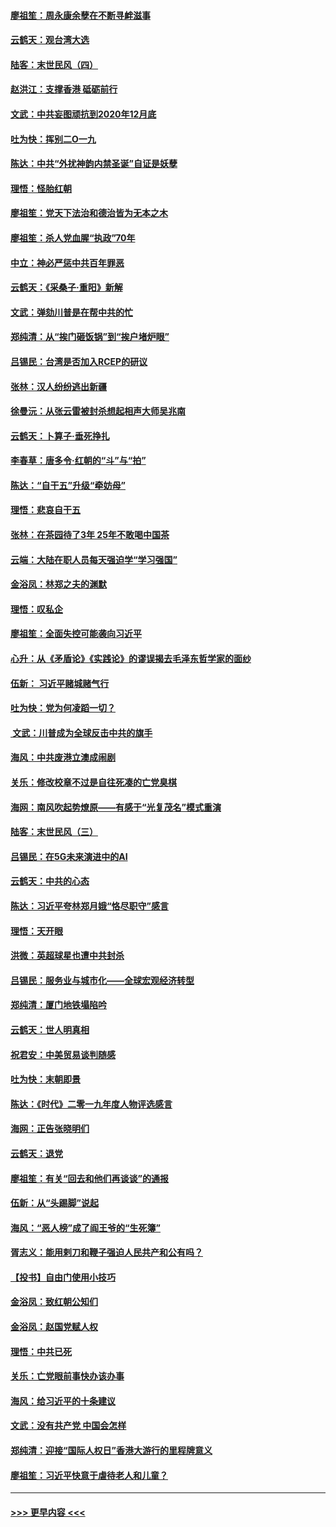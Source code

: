 #### [廖祖笙：周永康余孽在不断寻衅滋事](../pages/nsc993/n11751013.md?t=12290744) 
#### [云鹤天：观台湾大选](../pages/nsc993/n11751007.md?t=12290744) 
#### [陆客：末世民风（四）](../pages/nsc993/n11749203.md?t=12290744) 
#### [赵洪江：支撑香港 砥砺前行](../pages/nsc993/n11748482.md?t=12290744) 
#### [文武：中共妄图顽抗到2020年12月底](../pages/nsc993/n11748446.md?t=12290744) 
#### [吐为快：挥别二O一九](../pages/nsc993/n11748411.md?t=12290744) 
#### [陈达：中共“外扰神韵内禁圣诞”自证是妖孽](../pages/nsc993/n11748226.md?t=12290744) 
#### [理悟：怪胎红朝](../pages/nsc993/n11748206.md?t=12290744) 
#### [廖祖笙：党天下法治和德治皆为无本之木](../pages/nsc993/n11748135.md?t=12290744) 
#### [廖祖笙：杀人党血腥“执政”70年](../pages/nsc993/n11745144.md?t=12290744) 
#### [中立：神必严惩中共百年罪恶](../pages/nsc993/n11744970.md?t=12290744) 
#### [云鹤天：《采桑子‧重阳》新解](../pages/nsc993/n11744948.md?t=12290744) 
#### [文武：弹劾川普是在帮中共的忙](../pages/nsc993/n11744758.md?t=12290744) 
#### [郑纯清：从“挨门砸饭锅”到“挨户堵炉眼”](../pages/nsc993/n11744745.md?t=12290744) 
#### [吕锡民：台湾是否加入RCEP的研议](../pages/nsc993/n11744701.md?t=12290744) 
#### [张林：汉人纷纷逃出新疆](../pages/nsc993/n11743530.md?t=12290744) 
#### [徐曼沅：从张云雷被封杀想起相声大师吴兆南](../pages/nsc993/n11741816.md?t=12290744) 
#### [云鹤天：卜算子‧垂死挣扎](../pages/nsc993/n11739956.md?t=12290744) 
#### [李春草：唐多令‧红朝的“斗”与“拍”](../pages/nsc993/n11739830.md?t=12290744) 
#### [陈达：“自干五”升级“牵妨母”](../pages/nsc993/n11739724.md?t=12290744) 
#### [理悟：悲哀自干五](../pages/nsc993/n11739547.md?t=12290744) 
#### [张林：在茶园待了3年 25年不敢喝中国茶](../pages/nsc993/n11739240.md?t=12290744) 
#### [云端：大陆在职人员每天强迫学“学习强国”](../pages/nsc993/n11738735.md?t=12290744) 
#### [金浴凤：林郑之夫的渊默](../pages/nsc993/n11737735.md?t=12290744) 
#### [理悟：叹私企](../pages/nsc993/n11737715.md?t=12290744) 
#### [廖祖笙：全面失控可能袭向习近平](../pages/nsc993/n11737704.md?t=12290744) 
#### [心升：从《矛盾论》《实践论》的谬误揭去毛泽东哲学家的面纱](../pages/nsc993/n11736962.md?t=12290744) 
#### [伍新： 习近平赌城赌气行](../pages/nsc993/n11736929.md?t=12290744) 
#### [吐为快：党为何凌蹈一切？](../pages/nsc993/n11736915.md?t=12290744) 
#### [ 文武：川普成为全球反击中共的旗手](../pages/nsc993/n11736882.md?t=12290744) 
#### [海风：中共废港立澳成闹剧](../pages/nsc993/n11735857.md?t=12290744) 
#### [关乐：修改校章不过是自往死凑的亡党臭棋](../pages/nsc993/n11735097.md?t=12290744) 
#### [海网：南风吹起势燎原——有感于“光复茂名”模式重演](../pages/nsc993/n11732308.md?t=12290744) 
#### [陆客：末世民风（三）](../pages/nsc993/n11732211.md?t=12290744) 
#### [吕锡民：在5G未来演进中的AI](../pages/nsc993/n11730010.md?t=12290744) 
#### [云鹤天：中共的心态](../pages/nsc993/n11729906.md?t=12290744) 
#### [陈达：习近平夸林郑月娥“恪尽职守”感言](../pages/nsc993/n11729881.md?t=12290744) 
#### [理悟：天开眼](../pages/nsc993/n11729699.md?t=12290744) 
#### [洪微：英超球星也遭中共封杀](../pages/nsc993/n11727243.md?t=12290744) 
#### [吕锡民：服务业与城市化——全球宏观经济转型](../pages/nsc993/n11725845.md?t=12290744) 
#### [郑纯清：厦门地铁塌陷吟](../pages/nsc993/n11725813.md?t=12290744) 
#### [云鹤天：世人明真相](../pages/nsc993/n11725621.md?t=12290744) 
#### [祝君安：中美贸易谈判随感](../pages/nsc993/n11725609.md?t=12290744) 
#### [吐为快：末朝即景](../pages/nsc993/n11723365.md?t=12290744) 
#### [陈达：《时代》二零一九年度人物评选感言](../pages/nsc993/n11723337.md?t=12290744) 
#### [海网：正告张晓明们](../pages/nsc993/n11723228.md?t=12290744) 
#### [云鹤天：退党](../pages/nsc993/n11723056.md?t=12290744) 
#### [廖祖笙：有关“回去和他们再谈谈”的通报](../pages/nsc993/n11722442.md?t=12290744) 
#### [伍新：从“头踢脚”说起](../pages/nsc993/n11722429.md?t=12290744) 
#### [海风：“恶人榜”成了阎王爷的“生死簿”](../pages/nsc993/n11722272.md?t=12290744) 
#### [胥志义：能用剌刀和鞭子强迫人民共产和公有吗？](../pages/nsc993/n11720569.md?t=12290744) 
#### [【投书】自由门使用小技巧](../pages/nsc993/n11720180.md?t=12290744) 
#### [金浴凤：致红朝公知们](../pages/nsc993/n11720563.md?t=12290744) 
#### [金浴凤：赵国党赋人权](../pages/nsc993/n11720533.md?t=12290744) 
#### [理悟：中共已死](../pages/nsc993/n11720233.md?t=12290744) 
#### [关乐：亡党眼前事快办该办事](../pages/nsc993/n11719160.md?t=12290744) 
#### [海风：给习近平的十条建议](../pages/nsc993/n11717616.md?t=12290744) 
#### [文武：没有共产党 中国会怎样](../pages/nsc993/n11717584.md?t=12290744) 
#### [郑纯清：迎接“国际人权日”香港大游行的里程牌意义](../pages/nsc993/n11717417.md?t=12290744) 
#### [廖祖笙：习近平快意于虐待老人和儿童？](../pages/nsc993/n11715313.md?t=12290744) 

----
#### [ >>> 更早内容 <<< ](../indexes/nsc993-earlier.md)

